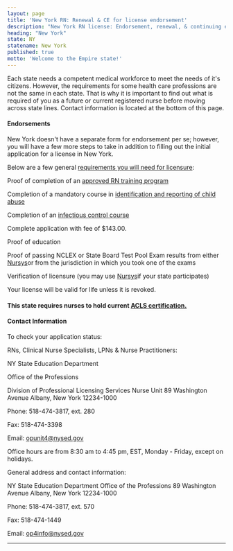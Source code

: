 ```yaml
---
layout: page
title: 'New York RN: Renewal & CE for license endorsement'
description: "New York RN license: Endorsement, renewal, & continuing ed. Stay updated & maintain nursing license.\r"
heading: "New York"
state: NY
statename: New York
published: true
motto: 'Welcome to the Empire state!'
---
```


Each state needs a competent medical workforce to meet the needs of it's
citizens. However, the requirements for some health care professions are
not the same in each state. That is why it is important to find out what
is required of you as a future or current registered nurse before moving
across state lines. Contact information is located at the bottom of this
page.

#### Endorsements

New York doesn't have a separate form for endorsement per se; however,
you will have a few more steps to take in addition to filling out the
initial application for a license in New York.

Below are a few general [requirements you will need for
licensure](http://www.op.nysed.gov/prof/nurse/nursing.htm):

Proof of completion of an [approved RN training
program](http://www.op.nysed.gov/prof/nurse/nursing.htm)

Completion of a mandatory course in [identification and reporting of
child abuse](http://www.op.nysed.gov/training/camemo.htm)

Completion of an [infectious control
course](http://www.op.nysed.gov/training/icmemo.htm)

Complete application with fee of \$143.00.

Proof of education

Proof of passing NCLEX or State Board Test Pool Exam results from either
[Nursys](https://www.nursys.com/)or from the jurisdiction in which you
took one of the exams

Verification of licensure (you may use
[Nursys](https://www.nursys.com/)if your state participates)

Your license will be valid for life unless it is revoked.

#### This state requires nurses to hold current [ACLS certification.](https://www.acls.net/new-york-acls-pals-bls)

#### Contact Information

To check your application status:

RNs, Clinical Nurse Specialists, LPNs & Nurse Practitioners:

NY State Education Department

Office of the Professions

Division of Professional Licensing Services
Nurse Unit
89 Washington Avenue
Albany, New York 12234-1000

Phone: 518-474-3817, ext. 280

Fax: 518-474-3398

Email: <opunit4@nysed.gov>

Office hours are from 8:30 am to 4:45 pm, EST, Monday - Friday, except
on holidays.

General address and contact information:

NY State Education Department
Office of the Professions
89 Washington Avenue
Albany, New York 12234-1000

Phone: 518-474-3817, ext. 570

Fax: 518-474-1449

Email: <op4info@nysed.gov>

* * * * *
